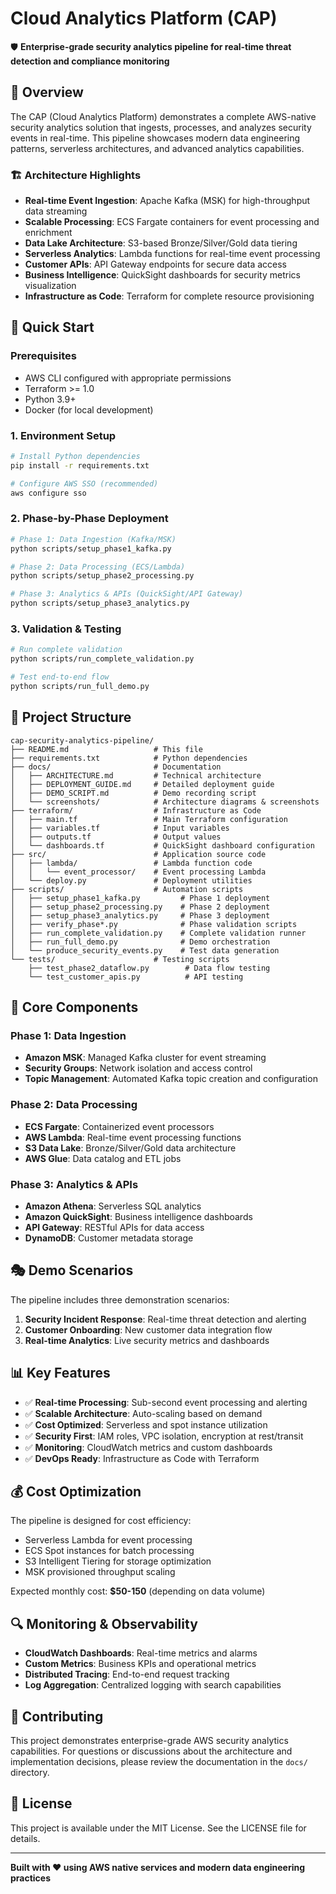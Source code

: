 # Cloud Analytics Platform (CAP)

🛡️ **Enterprise-grade security analytics pipeline for real-time threat detection and compliance monitoring**

## 🎯 Overview

The CAP (Cloud Analytics Platform) demonstrates a complete AWS-native security analytics solution that ingests, processes, and analyzes security events in real-time. This pipeline showcases modern data engineering patterns, serverless architectures, and advanced analytics capabilities.

### 🏗️ Architecture Highlights

- **Real-time Event Ingestion**: Apache Kafka (MSK) for high-throughput data streaming
- **Scalable Processing**: ECS Fargate containers for event processing and enrichment
- **Data Lake Architecture**: S3-based Bronze/Silver/Gold data tiering
- **Serverless Analytics**: Lambda functions for real-time event processing
- **Customer APIs**: API Gateway endpoints for secure data access
- **Business Intelligence**: QuickSight dashboards for security metrics visualization
- **Infrastructure as Code**: Terraform for complete resource provisioning

## 🚀 Quick Start

### Prerequisites

- AWS CLI configured with appropriate permissions
- Terraform >= 1.0
- Python 3.9+
- Docker (for local development)

### 1. Environment Setup

```bash
# Install Python dependencies
pip install -r requirements.txt

# Configure AWS SSO (recommended)
aws configure sso
```

### 2. Phase-by-Phase Deployment

```bash
# Phase 1: Data Ingestion (Kafka/MSK)
python scripts/setup_phase1_kafka.py

# Phase 2: Data Processing (ECS/Lambda)
python scripts/setup_phase2_processing.py

# Phase 3: Analytics & APIs (QuickSight/API Gateway)
python scripts/setup_phase3_analytics.py
```

### 3. Validation & Testing

```bash
# Run complete validation
python scripts/run_complete_validation.py

# Test end-to-end flow
python scripts/run_full_demo.py
```

## 📁 Project Structure

```
cap-security-analytics-pipeline/
├── README.md                   # This file
├── requirements.txt            # Python dependencies
├── docs/                       # Documentation
│   ├── ARCHITECTURE.md         # Technical architecture
│   ├── DEPLOYMENT_GUIDE.md     # Detailed deployment guide
│   ├── DEMO_SCRIPT.md          # Demo recording script
│   └── screenshots/            # Architecture diagrams & screenshots
├── terraform/                  # Infrastructure as Code
│   ├── main.tf                 # Main Terraform configuration
│   ├── variables.tf            # Input variables
│   ├── outputs.tf              # Output values
│   └── dashboards.tf           # QuickSight dashboard configuration
├── src/                        # Application source code
│   ├── lambda/                 # Lambda function code
│   │   └── event_processor/    # Event processing Lambda
│   └── deploy.py               # Deployment utilities
├── scripts/                    # Automation scripts
│   ├── setup_phase1_kafka.py         # Phase 1 deployment
│   ├── setup_phase2_processing.py    # Phase 2 deployment
│   ├── setup_phase3_analytics.py     # Phase 3 deployment
│   ├── verify_phase*.py              # Phase validation scripts
│   ├── run_complete_validation.py    # Complete validation runner
│   ├── run_full_demo.py              # Demo orchestration
│   └── produce_security_events.py    # Test data generation
└── tests/                      # Testing scripts
    ├── test_phase2_dataflow.py        # Data flow testing
    └── test_customer_apis.py          # API testing
```

## 🔧 Core Components

### Phase 1: Data Ingestion
- **Amazon MSK**: Managed Kafka cluster for event streaming
- **Security Groups**: Network isolation and access control
- **Topic Management**: Automated Kafka topic creation and configuration

### Phase 2: Data Processing
- **ECS Fargate**: Containerized event processors
- **AWS Lambda**: Real-time event processing functions
- **S3 Data Lake**: Bronze/Silver/Gold data architecture
- **AWS Glue**: Data catalog and ETL jobs

### Phase 3: Analytics & APIs
- **Amazon Athena**: Serverless SQL analytics
- **Amazon QuickSight**: Business intelligence dashboards
- **API Gateway**: RESTful APIs for data access
- **DynamoDB**: Customer metadata storage

## 🎭 Demo Scenarios

The pipeline includes three demonstration scenarios:

1. **Security Incident Response**: Real-time threat detection and alerting
2. **Customer Onboarding**: New customer data integration flow
3. **Real-time Analytics**: Live security metrics and dashboards

## 📊 Key Features

- ✅ **Real-time Processing**: Sub-second event processing and alerting
- ✅ **Scalable Architecture**: Auto-scaling based on demand
- ✅ **Cost Optimized**: Serverless and spot instance utilization
- ✅ **Security First**: IAM roles, VPC isolation, encryption at rest/transit
- ✅ **Monitoring**: CloudWatch metrics and custom dashboards
- ✅ **DevOps Ready**: Infrastructure as Code with Terraform

## 💰 Cost Optimization

The pipeline is designed for cost efficiency:
- Serverless Lambda for event processing
- ECS Spot instances for batch processing
- S3 Intelligent Tiering for storage optimization
- MSK provisioned throughput scaling

Expected monthly cost: **$50-150** (depending on data volume)

## 🔍 Monitoring & Observability

- **CloudWatch Dashboards**: Real-time metrics and alarms
- **Custom Metrics**: Business KPIs and operational metrics
- **Distributed Tracing**: End-to-end request tracking
- **Log Aggregation**: Centralized logging with search capabilities

## 🤝 Contributing

This project demonstrates enterprise-grade AWS security analytics capabilities. For questions or discussions about the architecture and implementation decisions, please review the documentation in the `docs/` directory.

## 📄 License

This project is available under the MIT License. See the LICENSE file for details.

---

**Built with ❤️ using AWS native services and modern data engineering practices**
